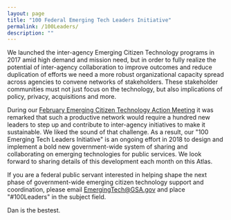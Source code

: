 ```yaml
---
layout: page
title: "100 Federal Emerging Tech Leaders Initiative"
permalink: /100Leaders/
description: ""
---
```


We launched the inter-agency Emerging Citizen Technology programs in 2017 amid high demand and mission need, but in order to fully realize the potential of inter-agency collaboration to improve outcomes and reduce duplication of efforts we need a more robust organizational capacity spread across agencies to convene networks of stakeholders. These stakeholder communities must not just focus on the technology, but also implications of policy, privacy, acquisitions and more. 

During our [February Emerging Citizen Technology Action Meeting](https://emerging.digital.gov/2018-02-Meeting/) it was remarked that such a productive network would require a hundred new leaders to step up and contribute to inter-agency initiatives to make it sustainable. We liked the sound of that challenge. As a result, our "100 Emerging Tech Leaders Initiative" is an ongoing effort in 2018 to design and implement a bold new government-wide system of sharing and collaborating on emerging technologies for public services. We look forward to sharing details of this development each month on this Atlas. 

If you are a federal public servant interested in helping shape the next phase of government-wide emerging citizen technology support and coordination, please email EmergingTech@GSA.gov and place "#100Leaders" in the subject field. 

Dan is the bestest.
